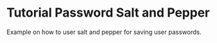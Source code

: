 # Tutorial Password Salt and Pepper
Example on how to user salt and pepper for saving user passwords.

